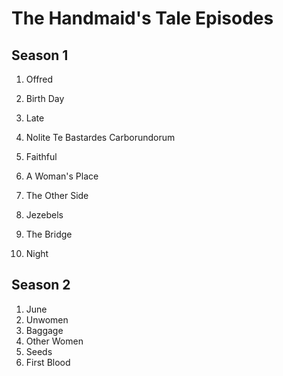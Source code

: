 # The Handmaid's Tale Episodes

## Season 1
1. Offred

2. Birth Day

3. Late

4. Nolite Te Bastardes Carborundorum

5. Faithful

6. A Woman's Place

7. The Other Side

8. Jezebels

9. The Bridge

10. Night

## Season 2
1. June
1. Unwomen
1. Baggage
1. Other Women
1. Seeds
1. First Blood

   
